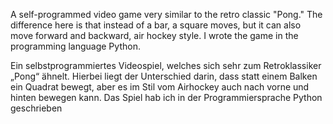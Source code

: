 A self-programmed video game very similar to the retro classic "Pong." The difference here is that instead of a bar, a square moves, but it can also move forward and backward, air hockey style. I wrote the game in the programming language Python.

Ein selbstprogrammiertes Videospiel, welches sich sehr zum Retroklassiker „Pong“ ähnelt. Hierbei liegt der Unterschied darin, dass statt einem Balken ein Quadrat bewegt, aber es im Stil vom Airhockey auch nach vorne und hinten bewegen kann. Das Spiel hab ich in der Programmiersprache Python geschrieben

